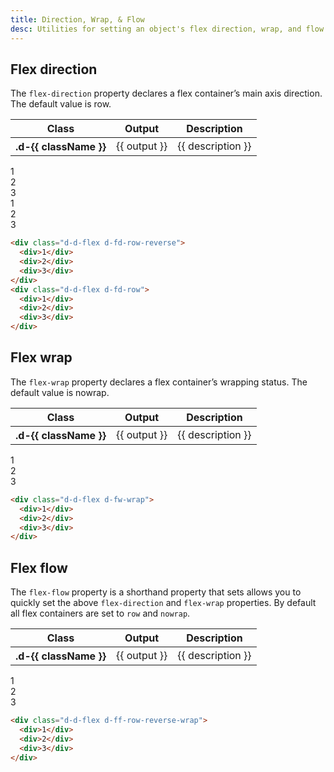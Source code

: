 ```yaml
---
title: Direction, Wrap, & Flow
desc: Utilities for setting an object's flex direction, wrap, and flow directions.
---
```


## Flex direction

The `flex-direction` property declares a flex container’s main axis direction. The default value is row.

<table class="d-table dialtone-doc-table">
  <thead>
    <tr>
      <th scope="col" class="d-w20p">Class</th>
      <th scope="col" class="d-w30p">Output</th>
      <th scope="col">Description</th>
    </tr>
  </thead>
  <tbody>
    <tr v-for="{ class: className, output, description } in direction">
      <th scope="row" class="d-ff-mono d-fc-purple-400 d-fw-normal d-fs-100">.d-{{ className }}</th>
      <td class="d-ff-mono d-fs-100">{{ output }}</td>
      <td>{{ description }}</td>
    </tr>
  </tbody>
</table>

<code-well-header class="d-fl-center d-fd-column d-p24 d-bgc-purple-100 d-bgo50 d-w100p d-hmn216">
  <div class="d-d-flex d-fd-row-reverse d-w100p d-bar8 d-bgc-purple-100">
    <div class="d-fl-center d-m8 d-p16 d-w64 d-h64 d-bgc-purple-500 d-bar4 d-fs-300 d-fc-white d-fw-bold">1</div>
    <div class="d-fl-center d-m8 d-p16 d-w64 d-h64 d-bgc-purple-500 d-bar4 d-fs-300 d-fc-white d-fw-bold">2</div>
    <div class="d-fl-center d-m8 d-p16 d-w64 d-h64 d-bgc-purple-500 d-bar4 d-fs-300 d-fc-white d-fw-bold">3</div>
  </div>
  <div class="d-d-flex d-fd-row d-w100p d-mt16 d-bar8 d-bgc-purple-100">
    <div class="d-fl-center d-m8 d-p16 d-w64 d-h64 d-bgc-purple-500 d-bar4 d-fs-300 d-fc-white d-fw-bold">1</div>
    <div class="d-fl-center d-m8 d-p16 d-w64 d-h64 d-bgc-purple-500 d-bar4 d-fs-300 d-fc-white d-fw-bold">2</div>
    <div class="d-fl-center d-m8 d-p16 d-w64 d-h64 d-bgc-purple-500 d-bar4 d-fs-300 d-fc-white d-fw-bold">3</div>
  </div>
</code-well-header>

```html
<div class="d-d-flex d-fd-row-reverse">
  <div>1</div>
  <div>2</div>
  <div>3</div>
</div>
<div class="d-d-flex d-fd-row">
  <div>1</div>
  <div>2</div>
  <div>3</div>
</div>
```

## Flex wrap

The `flex-wrap` property declares a flex container’s wrapping status. The default value is nowrap.

<table class="d-table dialtone-doc-table">
  <thead>
    <tr>
      <th scope="col" class="d-w20p">Class</th>
      <th scope="col" class="d-w30p">Output</th>
      <th scope="col">Description</th>
    </tr>
  </thead>
  <tbody>
    <tr v-for="{ class: className, output, description } in wrap">
      <th scope="row" class="d-ff-mono d-fc-purple-400 d-fw-normal d-fs-100">.d-{{ className }}</th>
      <td class="d-ff-mono d-fs-100">{{ output }}</td>
      <td>{{ description }}</td>
    </tr>
    </tbody>
</table>

<code-well-header class="d-fl-center d-fd-column d-p24 d-bgc-magenta-100 d-bgo50 d-w100p d-hmn216">
  <div class="d-d-flex d-fw-wrap d-w100p d-bar8 d-bgc-magenta-100">
    <div class="d-fl-center d-m8 d-p16 d-w25p d-h64 d-bgc-magenta-200 d-bar4 d-fs-300 d-fw-bold">1</div>
    <div class="d-fl-center d-m8 d-p16 d-w50p d-h64 d-bgc-magenta-200 d-bar4 d-fs-300 d-fw-bold">2</div>
    <div class="d-fl-center d-m8 d-p16 d-w75p d-h64 d-bgc-magenta-200 d-bar4 d-fs-300 d-fw-bold">3</div>
  </div>
</code-well-header>

```html
<div class="d-d-flex d-fw-wrap">
  <div>1</div>
  <div>2</div>
  <div>3</div>
</div>
```

## Flex flow

The `flex-flow` property is a shorthand property that sets allows you to quickly set the above `flex-direction` and `flex-wrap` properties. By default all flex containers are set to `row` and `nowrap`.

<table class="d-table dialtone-doc-table">
  <thead>
    <tr>
      <th scope="col" class="d-w20p">Class</th>
      <th scope="col" class="d-w30p">Output</th>
      <th scope="col">Description</th>
    </tr>
  </thead>
  <tbody>
    <tr v-for="{class: className, output, description} in flow">
      <th scope="row" class="d-ff-mono d-fc-purple-400 d-fw-normal d-fs-100">.d-{{ className }}</th>
      <td class="d-ff-mono d-fs-100">{{ output }}</td>
      <td>{{ description }}</td>
    </tr>
  </tbody>
</table>

<code-well-header class="d-fl-center d-fd-column d-p24 d-bgc-orange-100 d-bgo50 d-w100p d-hmn216">
  <div class="d-d-flex d-ff-row-reverse-wrap d-w100p d-bar8 d-bgc-orange-100">
    <div class="d-fl-center d-m8 d-p16 d-w25p d-h64 d-bgc-orange-400 d-bar4 d-fs-300 d-fw-bold">1</div>
    <div class="d-fl-center d-m8 d-p16 d-w50p d-h64 d-bgc-orange-400 d-bar4 d-fs-300 d-fw-bold">2</div>
    <div class="d-fl-center d-m8 d-p16 d-w75p d-h64 d-bgc-orange-400 d-bar4 d-fs-300 d-fw-bold">3</div>
  </div>
</code-well-header>

```html
<div class="d-d-flex d-ff-row-reverse-wrap">
  <div>1</div>
  <div>2</div>
  <div>3</div>
</div>
```

<script setup>
  import { direction, wrap, flow } from '@data/flex.json';
</script>
